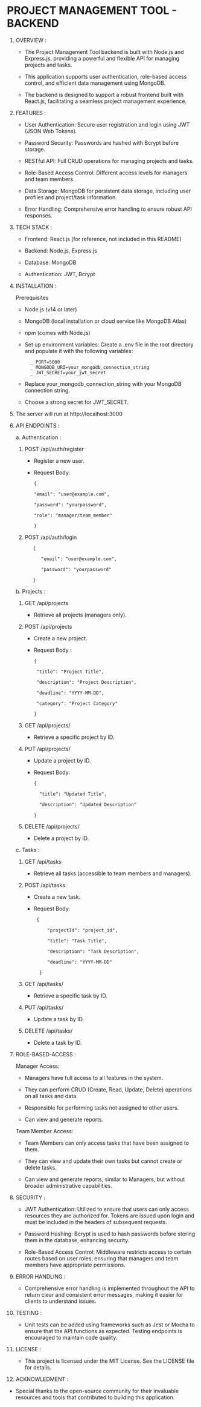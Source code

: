 # PROJECT MANAGEMENT TOOL - BACKEND


 1. OVERVIEW :

     - The Project Management Tool backend is built with Node.js and Express.js, providing a powerful and flexible API for managing projects and tasks.

     -  This application supports user authentication, role-based access control, and efficient data management using MongoDB.

     -  The backend is designed to support a robust frontend built with React.js, facilitating a seamless project management experience.

 3. FEATURES :

    -  User Authentication: Secure user registration and login using JWT (JSON Web Tokens).      

    -  Password Security: Passwords are hashed with Bcrypt before storage.     

    -  RESTful API: Full CRUD operations for managing projects and tasks.      
 
    -  Role-Based Access Control: Different access levels for managers and team members.      

    -  Data Storage: MongoDB for persistent data storage, including user profiles and project/task information.     

    -  Error Handling: Comprehensive error handling to ensure robust API responses.     

4. TECH STACK :

    - Frontend: React.js (for reference, not included in this README)

    - Backend: Node.js, Express.js
 
    - Database: MongoDB

    - Authentication: JWT, Bcrypt

5. INSTALLATION :

   Prerequisites
 
    - Node.js (v14 or later)
     
    - MongoDB (local installation or cloud service like MongoDB Atlas)
    
    - npm (comes with Node.js)
    
    - Set up environment variables: Create a .env file in the root directory and populate it with the following variables:

            _ PORT=5000
            _ MONGODB_URI=your_mongodb_connection_string
            _ JWT_SECRET=your_jwt_secret
  
    - Replace your_mongodb_connection_string with your MongoDB connection string.
  
    - Choose a strong secret for JWT_SECRET.

6.  The server will run at http://localhost:3000

7.  API ENDPOINTS  :
 
    a. Authentication :

      1) POST /api/auth/register

            -  Register a new user.

            -  Request Body:

                   {
               
                   "email": "user@example.com", 
  
                   "password": "yourpassword", 

                   "role": "manager/team_member" 

                   }
      
      3)  POST /api/auth/login

                 {    
         
                    "email": "user@example.com", 

                    "password": "yourpassword" 

                 }
         
    b. Projects :
   
      1) GET /api/projects

            -  Retrieve all projects (managers only).
     
      2) POST /api/projects

            -  Create a new project.

            -  Request Body :

                   {   

                    "title": "Project Title", 

                    "description": "Project Description", 

                    "deadline": "YYYY-MM-DD", 

                    "category": "Project Category" 
          
                   }
      
      4) GET /api/projects/

           -  Retrieve a specific project by ID.

      5) PUT /api/projects/

           -  Update a project by ID.

           -  Request Body:
          
                  { 
  
                    "title": "Updated Title", 

                    "description": "Updated Description" 

                  }
      
      7) DELETE /api/projects/

           - Delete a project by ID.
   
    c. Tasks :

      1) GET /api/tasks

           - Retrieve all tasks (accessible to team members and managers).

      2) POST /api/tasks

           - Create a new task.

           - Request Body:
          
                  { 

                      "projectId": "project_id", 

                      "title": "Task Title", 

                      "description": "Task Description", 

                      "deadline": "YYYY-MM-DD" 

                   }

      4) GET /api/tasks/

           - Retrieve a specific task by ID.

     7) PUT /api/tasks/

           - Update a task by ID.

     9) DELETE /api/tasks/

           - Delete a task by ID.

8.  ROLE-BASED-ACCESS :

    Manager Access:
   
      -   Managers have full access to all features in the system.
   
      -   They can perform CRUD (Create, Read, Update, Delete) operations on all tasks and data.
   
      -   Responsible for performing tasks not assigned to other users.
   
      -   Can view and generate reports.

    Team Member Access:

      -   Team Members can only access tasks that have been assigned to them.
  
      -   They can view and update their own tasks but cannot create or delete tasks.
  
      -   Can view and generate reports, similar to Managers, but without broader administrative capabilities.

9. SECURITY :

      -   JWT Authentication: Utilized to ensure that users can only access resources they are authorized for. Tokens are issued upon login and must be included in the headers of
  subsequent requests.

      -   Password Hashing: Bcrypt is used to hash passwords before storing them in the database, enhancing security.

      -   Role-Based Access Control: Middleware restricts access to certain routes based on user roles, ensuring that managers and team members have appropriate permissions.

10.  ERROR HANDLING :
 
      -   Comprehensive error handling is implemented throughout the API to return clear and consistent error messages, making it easier for clients to understand issues.

10. TESTING :

      -   Unit tests can be added using frameworks such as Jest or Mocha to ensure that the API functions as expected. Testing endpoints is encouraged to maintain code quality.

11. LICENSE :
 
      -   This project is licensed under the MIT License. See the LICENSE file for details.

12. ACKNOWLEDMENT :
 
   -   Special thanks to the open-source community for their invaluable resources and tools that contributed to building this application.

